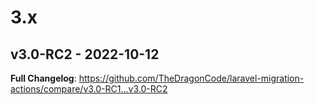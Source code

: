 # 3.x

## v3.0-RC2 - 2022-10-12

**Full Changelog**: https://github.com/TheDragonCode/laravel-migration-actions/compare/v3.0-RC1...v3.0-RC2
